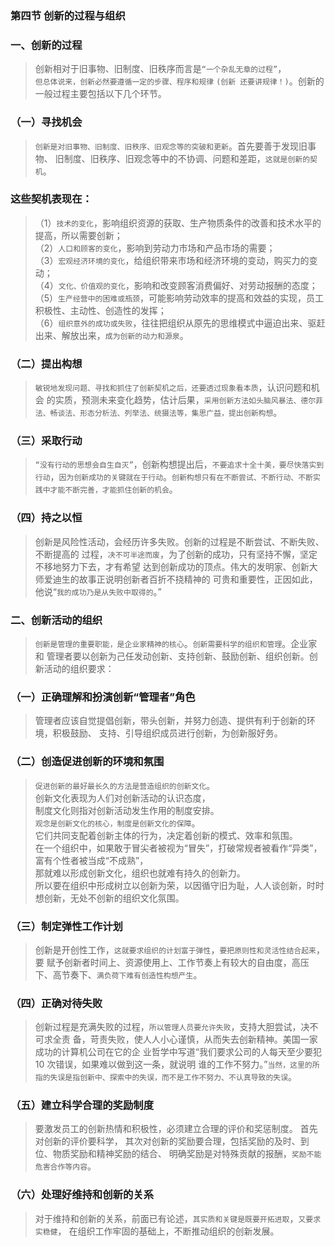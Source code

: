 ### 第四节 创新的过程与组织
### 一、创新的过程
>   创新相对于旧事物、旧制度、旧秩序而言是`“一个杂乱无章的过程”`，         
`但总体说来，创新必然要遵循一定的步骤、程序和规律` `(创新 还要讲规律！)`。创新的一般过程主要包括以下几个环节。

### （一）寻找机会
>   `创新是对旧事物、旧制度、旧秩序、旧观念等的突破和更新`。首先要善于发现旧事物、
旧制度、旧秩序、旧观念等中的不协调、问题和差距，`这就是创新的契机`。

### 这些契机表现在：
>   （1）`技术的变化`，影响组织资源的获取、生产物质条件的改善和技术水平的提高，所以需要创新；       
（2）`人口和顾客的变化`，影响到劳动力市场和产品市场的需要；       
（3）`宏观经济环境的变化`，给组织带来市场和经济环境的变动，购买力的变动；       
（4）`文化、价值观的变化`，影响和改变顾客消费偏好、对劳动报酬的态度；       
（5）`生产经营中的困难或瓶颈`，可能影响劳动效率的提高和效益的实现，员工积极性、主动性、创造性的发挥；       
（6）`组织意外的成功或失败`，往往把组织从原先的思维模式中逼迫出来、驱赶出来、解放出来，`成为创新的动力和源泉`。

### （二）提出构想
>   `敏锐地发现问题、寻找和抓住了创新契机之后，还要透过现象看本质`，认识问题和机会
的实质，预测未来变化趋势，估计后果，`采用创新方法如头脑风暴法、德尔菲法、畅谈法、形态分析法、列举法、统摄法等，集思广益，提出创新构想`。

### （三）采取行动
>   `“没有行动的思想会自生自灭”`，创新构想提出后，`不要追求十全十美，要尽快落实到行动`，`因为创新成功的关键就在于行动`。`创新构想只有在不断尝试、不断行动、不断实践中才能不断完善，才能抓住创新的机会`。

### （四）持之以恒
>   创新是风险性活动，会经历许多失败。创新的过程是不断尝试、不断失败、不断提高的
过程，`决不可半途而废`，为了创新的成功，只有坚持不懈，坚定不移地努力下去，才有希望
达到创新成功的顶点。伟大的发明家、创新大师爱迪生的故事正说明创新者百折不挠精神的
可贵和重要性，正因如此，他说“`我的成功乃是从失败中取得的`。”

### 二、创新活动的组织
>   `创新是管理的重要职能，是企业家精神的核心`。`创新需要科学的组织和管理`。企业家和
管理者要以创新为己任发动创新、支持创新、鼓励创新、组织创新。创新活动的组织要求：

### （一）正确理解和扮演创新“管理者”角色
>   管理者应该自觉提倡创新，带头创新，并努力创造、提供有利于创新的环境，积极鼓励、
支持、引导组织成员进行创新，为创新服好务。

### （二）创造促进创新的环境和氛围
>   `促进创新的最好最长久的方法是营造组织的创新文化`。        
创新文化表现为人们对创新活动的认识态度，        
制度文化则指对创新活动发生作用的制度安排。        
`观念是创新文化的核心，制度是创新文化的保障`。        
它们共同支配着创新主体的行为，决定着创新的模式、效率和氛围。        
在一个组织中，如果敢于冒尖者被视为“冒失”，打破常规者被看作“异类”，富有个性者被当成“不成熟”，        
那就难以形成创新文化，组织也就难有持久的创新力。        
所以要在组织中形成树立以创新为荣，以因循守旧为耻，人人谈创新，时时想创新，无处不创新的组织文化氛围。        

### （三）制定弹性工作计划
>   创新是开创性工作，`这就要求组织的计划富于弹性`，`要把原则性和灵活性结合起来`，要
赋予创新者时间上、资源使用上、工作节奏上有较大的自由度，高压下、高节奏下、`满负荷下难有创造性构想产生`。

### （四）正确对待失败
>   创新过程是充满失败的过程，`所以管理人员要允许失败`，支持大胆尝试，决不可求全责
备，苛责失败，使人人小心谨慎，从而失去创新精神。美国一家成功的计算机公司在它的企
业哲学中写道“我们要求公司的人每天至少要犯 10 次错误，如果难以做到这一条，就说明
谁的工作不努力。”`当然，这里的所指的失误是指创新中、探索中的失误，而不是工作不努力、不认真导致的失误`。

### （五）建立科学合理的奖励制度
>   要激发员工的创新热情和积极性，必须建立合理的评价和奖惩制度。
首先对创新的评价要科学，
其次对创新的奖励要合理，包括奖励的及时、到位、物质奖励和精神奖励的结合、
明确奖励是对特殊贡献的报酬，`奖励不能危害合作等内容`。

### （六）处理好维持和创新的关系
>   对于维持和创新的关系，前面已有论述，`其实质和关键是既要开拓进取`，`又要求实稳健`，
在组织工作牢固的基础上，不断推动组织的创新发展。